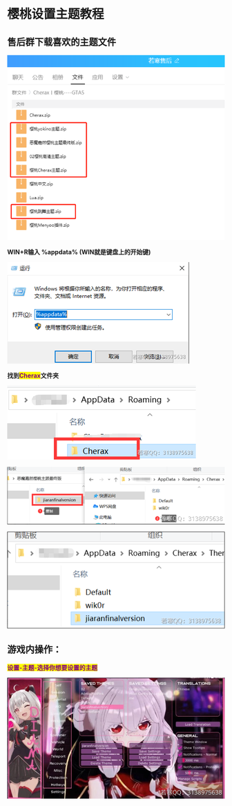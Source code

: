 # 樱桃设置主题教程

## **售后群下载喜欢的主题文件**

![](<../../.gitbook/assets/image (16).png>)

**WIN+R输入 %appdata%  (WIN就是键盘上的开始键)**

![](<../../.gitbook/assets/image (40).png>)

**找到**<mark style="color:purple;">**Cherax**</mark>**文件夹**

![](<../../.gitbook/assets/image (55).png>)

![](<../../.gitbook/assets/image (39).png>)

![](<../../.gitbook/assets/image (30).png>)

## **游戏内操作：**

<mark style="color:purple;">**设置-主题-选择你想要设置的主题**</mark>

![](<../../.gitbook/assets/image (9).png>)
